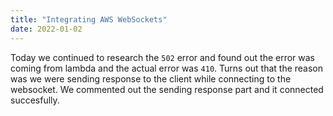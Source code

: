 ```yaml
---
title: "Integrating AWS WebSockets"
date: 2022-01-02
---
```


Today we continued to research the `502` error and found out the error was coming from lambda and the actual error was `410`. Turns out that the reason was we were sending response to the client while connecting to the websocket. We commented out the sending response part and it connected succesfully.

